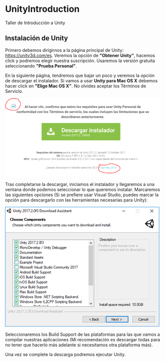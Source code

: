 # UnityIntroduction
Taller de Introducción a Unity

## Instalación de Unity
Primero debemos dirigirnos a la página principal de Unity: https://unity3d.com/es. Veremos la opción de <b>"Obtener Unity"</b>, 
hacemos click y podremos elegir nuestra suscripción. Usaremos la versión gratuita seleccionando <b>"Prueba Personal"</b>.

En la siguiente página, tendremos que bajar un poco y veremos la opción de descargar el instalador. Si vamos a usar <b>Unity para Mac OS
X</b> debemos hacer click en <b>"Elige Mac OS X"</b>. No olvides aceptar los Términos de Servicio.

![Installer downloader](Images/Download_Installer.PNG "Installer downloader")

Tras completarse la descargar, iniciamos el instalador y llegaremos a una ventana donde podemos seleccionar lo que queremos instalar.
Marcaremos las siguientes opciones (Si se prefiere usar Visual Studio, puedes marcar la opción para descargarlo con las herramientas
necesarias para Unity):

![Download Assitant](Images/Download_Assistant.png "Download Assitant")

Seleccionaremos los Build Support de las plataformas para las que vamos a compilar nuestras aplicaciones (Mi recomendación es descargar
todas para no tener que hacerlo más adelante si necesitamos otra plataforma más).

Una vez se complete la descarga podremos ejecutar Unity.
